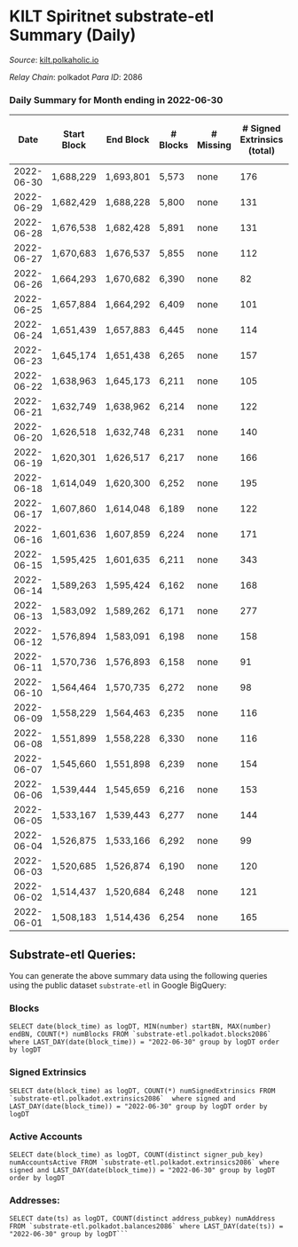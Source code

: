 # KILT Spiritnet substrate-etl Summary (Daily)

_Source_: [kilt.polkaholic.io](https://kilt.polkaholic.io)

*Relay Chain*: polkadot
*Para ID*: 2086



### Daily Summary for Month ending in 2022-06-30


| Date | Start Block | End Block | # Blocks | # Missing | # Signed Extrinsics (total) | # Active Accounts | # Addresses with Balances | # Events | # Transfers | # XCM Transfers In | # XCM Transfers Out |
| ---- | ----------- | --------- | -------- | --------- | --------------------------- | ----------------- | ------------------------- | -------- | ----------- | ------------------ | ------------------- |
| 2022-06-30 | 1,688,229 | 1,693,801 | 5,573 | none  | 176 | 85 | 15,231 | 419,444 | 108 ($169,101.42) |   |   |
| 2022-06-29 | 1,682,429 | 1,688,228 | 5,800 | none  | 131 | 70 | 15,221 | 434,435 | 78 ($349,019.21) |   |   |
| 2022-06-28 | 1,676,538 | 1,682,428 | 5,891 | none  | 131 | 79 | 15,216 | 440,755 | 64 ($482,573.33) |   |   |
| 2022-06-27 | 1,670,683 | 1,676,537 | 5,855 | none  | 112 | 80 | 15,211 | 435,760 | 41 ($38,988.99) |   |   |
| 2022-06-26 | 1,664,293 | 1,670,682 | 6,390 | none  | 82 | 53 | 15,210 | 473,762 | 29 ($11,485.88) |   |   |
| 2022-06-25 | 1,657,884 | 1,664,292 | 6,409 | none  | 101 | 65 | 15,205 | 475,468 | 56 ($83,868.11) |   |   |
| 2022-06-24 | 1,651,439 | 1,657,883 | 6,445 | none  | 114 | 65 | 15,200 | 477,291 | 57 ($75,354.10) |   |   |
| 2022-06-23 | 1,645,174 | 1,651,438 | 6,265 | none  | 157 | 77 | 15,198 | 473,248 | 43 ($25,356.44) |   |   |
| 2022-06-22 | 1,638,963 | 1,645,173 | 6,211 | none  | 105 | 65 | 15,190 | 472,732 | 44 ($91,247.74) |   |   |
| 2022-06-21 | 1,632,749 | 1,638,962 | 6,214 | none  | 122 | 79 | 15,187 | 472,826 | 72 ($114,118.55) |   |   |
| 2022-06-20 | 1,626,518 | 1,632,748 | 6,231 | none  | 140 | 81 | 15,177 | 474,000 | 67 ($92,041.50) |   |   |
| 2022-06-19 | 1,620,301 | 1,626,517 | 6,217 | none  | 166 | 83 | 15,171 | 472,488 | 93 ($133,049.51) |   |   |
| 2022-06-18 | 1,614,049 | 1,620,300 | 6,252 | none  | 195 | 89 | 15,164 | 476,016 | 133 ($153,851.11) |   |   |
| 2022-06-17 | 1,607,860 | 1,614,048 | 6,189 | none  | 122 | 68 | 15,156 | 470,470 | 70 ($345,400.41) |   |   |
| 2022-06-16 | 1,601,636 | 1,607,859 | 6,224 | none  | 171 | 99 | 15,151 | 472,725 | 107 ($320,054.80) |   |   |
| 2022-06-15 | 1,595,425 | 1,601,635 | 6,211 | none  | 343 | 146 | 15,147 | 473,164 | 243 ($555,291.18) |   |   |
| 2022-06-14 | 1,589,263 | 1,595,424 | 6,162 | none  | 168 | 104 | 15,126 | 468,760 | 94 ($184,638.07) |   |   |
| 2022-06-13 | 1,583,092 | 1,589,262 | 6,171 | none  | 277 | 132 | 15,120 | 470,015 | 174 ($436,194.48) |   |   |
| 2022-06-12 | 1,576,894 | 1,583,091 | 6,198 | none  | 158 | 97 | 15,114 | 471,788 | 86 ($175,151.31) |   |   |
| 2022-06-11 | 1,570,736 | 1,576,893 | 6,158 | none  | 91 | 57 | 15,105 | 468,670 | 55 ($107,749.16) |   |   |
| 2022-06-10 | 1,564,464 | 1,570,735 | 6,272 | none  | 98 | 74 | 15,099 | 477,405 | 47 ($39,576.73) |   |   |
| 2022-06-09 | 1,558,229 | 1,564,463 | 6,235 | none  | 116 | 85 | 15,096 | 474,607 | 49 ($152,215.06) |   |   |
| 2022-06-08 | 1,551,899 | 1,558,228 | 6,330 | none  | 116 | 70 | 15,089 | 481,695 | 47 ($68,441.01) |   |   |
| 2022-06-07 | 1,545,660 | 1,551,898 | 6,239 | none  | 154 | 98 | 15,082 | 474,930 | 78 ($307,359.96) |   |   |
| 2022-06-06 | 1,539,444 | 1,545,659 | 6,216 | none  | 153 | 90 | 15,076 | 473,390 | 79 ($191,855.54) |   |   |
| 2022-06-05 | 1,533,167 | 1,539,443 | 6,277 | none  | 144 | 77 | 15,070 | 477,753 | 95 ($557,775.84) |   |   |
| 2022-06-04 | 1,526,875 | 1,533,166 | 6,292 | none  | 99 | 69 | 15,061 | 478,754 | 52 ($346,472.30) |   |   |
| 2022-06-03 | 1,520,685 | 1,526,874 | 6,190 | none  | 120 | 69 | 15,057 | 471,064 | 68 ($2,233,137.54) |   |   |
| 2022-06-02 | 1,514,437 | 1,520,684 | 6,248 | none  | 121 | 75 | 15,049 | 475,706 | 58 ($81,672.21) |   |   |
| 2022-06-01 | 1,508,183 | 1,514,436 | 6,254 | none  | 165 | 97 | 15,042 | 476,187 | 96 ($1,029,180.19) |   |   |

## Substrate-etl Queries:
You can generate the above summary data using the following queries using the public dataset `substrate-etl` in Google BigQuery:


### Blocks
```
SELECT date(block_time) as logDT, MIN(number) startBN, MAX(number) endBN, COUNT(*) numBlocks FROM `substrate-etl.polkadot.blocks2086`  where LAST_DAY(date(block_time)) = "2022-06-30" group by logDT order by logDT
```


### Signed Extrinsics
```
SELECT date(block_time) as logDT, COUNT(*) numSignedExtrinsics FROM `substrate-etl.polkadot.extrinsics2086`  where signed and LAST_DAY(date(block_time)) = "2022-06-30" group by logDT order by logDT
```


### Active Accounts
```
SELECT date(block_time) as logDT, COUNT(distinct signer_pub_key) numAccountsActive FROM `substrate-etl.polkadot.extrinsics2086` where signed and LAST_DAY(date(block_time)) = "2022-06-30" group by logDT order by logDT
```


### Addresses:
```
SELECT date(ts) as logDT, COUNT(distinct address_pubkey) numAddress FROM `substrate-etl.polkadot.balances2086` where LAST_DAY(date(ts)) = "2022-06-30" group by logDT```

